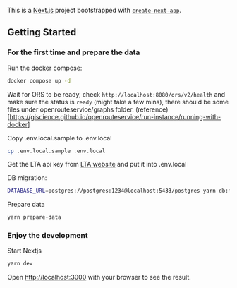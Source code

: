 This is a [Next.js](https://nextjs.org/) project bootstrapped with [`create-next-app`](https://github.com/vercel/next.js/tree/canary/packages/create-next-app).

## Getting Started

### For the first time and prepare the data

Run the docker compose:

```bash
docker compose up -d
```

Wait for ORS to be ready, check `http://localhost:8080/ors/v2/health` and make sure the status is `ready` (might take a few mins), there should be some files under openrouteservice/graphs folder. (reference)[https://giscience.github.io/openrouteservice/run-instance/running-with-docker]

Copy .env.local.sample to .env.local

```bash
cp .env.local.sample .env.local
```

Get the LTA api key from [LTA website](https://datamall.lta.gov.sg/content/datamall/en/request-for-api.html) and put it into .env.local 

DB migration:

```bash
DATABASE_URL=postgres://postgres:1234@localhost:5433/postgres yarn db:migrate
```

Prepare data

```bash
yarn prepare-data
```

### Enjoy the development

Start Nextjs

```bash
yarn dev
```

Open [http://localhost:3000](http://localhost:3000) with your browser to see the result.
